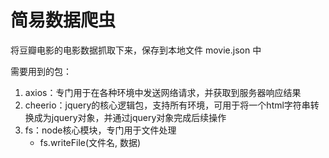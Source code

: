 # 简易数据爬虫

将豆瓣电影的电影数据抓取下来，保存到本地文件 movie.json 中

需要用到的包：

1. axios：专门用于在各种环境中发送网络请求，并获取到服务器响应结果
2. cheerio：jquery的核心逻辑包，支持所有环境，可用于将一个html字符串转换成为jquery对象，并通过jquery对象完成后续操作
3. fs：node核心模块，专门用于文件处理
   - fs.writeFile(文件名, 数据)